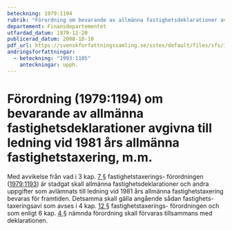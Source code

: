 ```yaml
---
beteckning: 1979:1194
rubrik: "Förordning om bevarande av allmänna fastighetsdeklarationer avgivna till ledning vid 1981 års allmänna fastighetstaxering, m.m."
departement: Finansdepartementet
utfardad_datum: 1979-12-20
publicerad_datum: 2008-10-10
pdf_url: https://svenskforfattningssamling.se/sites/default/files/sfs/1979-12/SFS1979-1194.pdf
andringsforfattningar:
  - beteckning: "1993:1105"
    anteckningar: upph.
---
```


# Förordning (1979:1194) om bevarande av allmänna fastighetsdeklarationer avgivna till ledning vid 1981 års allmänna fastighetstaxering, m.m.

Med avvikelse från vad i 3 kap. [7 §](#kap3.7) fastighetstaxerings- förordningen ([1979:1193](https://selex.se/eli/sfs/1979/1193)) är stadgat skall allmänna fastighetsdeklarationer och andra uppgifter som avlämnats till ledning vid 1981 års allmänna fastighetstaxering bevaras för framtiden. Detsamma skall gälla angående sådan fastighets- taxeringsavi som avses i 4 kap. [12 §](#kap4.12) fastighetstaxerings- förordningen och som enligt 6 kap. [4 §](#kap6.4) nämnda förordning skall förvaras tillsammans med deklarationen.